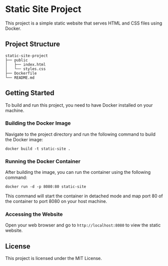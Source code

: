 # Static Site Project

This project is a simple static website that serves HTML and CSS files using Docker.

## Project Structure

```
static-site-project
├── public
│   ├── index.html
│   └── styles.css
├── Dockerfile
└── README.md
```

## Getting Started

To build and run this project, you need to have Docker installed on your machine.

### Building the Docker Image

Navigate to the project directory and run the following command to build the Docker image:

```
docker build -t static-site .
```

### Running the Docker Container

After building the image, you can run the container using the following command:

```
docker run -d -p 8080:80 static-site
```

This command will start the container in detached mode and map port 80 of the container to port 8080 on your host machine.

### Accessing the Website

Open your web browser and go to `http://localhost:8080` to view the static website.

## License

This project is licensed under the MIT License.